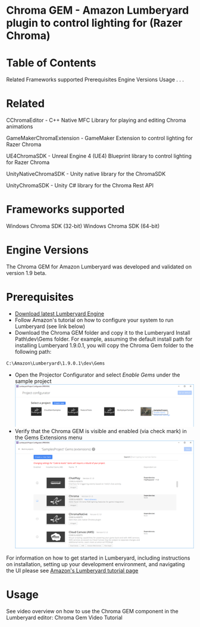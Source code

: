 # Chroma GEM - Amazon Lumberyard plugin to control lighting for (Razer Chroma)

# Table of Contents

Related
Frameworks supported
Prerequisites
Engine Versions
Usage
.
.
.

# Related

CChromaEditor - C++ Native MFC Library for playing and editing Chroma animations

GameMakerChromaExtension - GameMaker Extension to control lighting for Razer Chroma

UE4ChromaSDK - Unreal Engine 4 (UE4) Blueprint library to control lighting for Razer Chroma

UnityNativeChromaSDK - Unity native library for the ChromaSDK

UnityChromaSDK - Unity C# library for the Chroma Rest API


# Frameworks supported

Windows Chroma SDK (32-bit)
Windows Chroma SDK (64-bit)

# Engine Versions

The Chroma GEM for Amazon Lumberyard was developed and validated on version 1.9 beta. 

# Prerequisites
- [Download latest Lumberyard Engine][lmb-download] 
- Follow Amazon's tutorial on how to configure your system to run Lumberyard (see link below)
- Download the Chroma GEM folder and copy it to the Lumberyard Install Path\dev\Gems folder. For example, assuming the default install path for installing Lumberyard 1.9.0.1, you will copy the Chroma Gem folder to the following path:
```sh
C:\Amazon\Lumberyard\1.9.0.1\dev\Gems
```
- Open the Projector Configurator and select *Enable Gems* under the sample project
![](Images/ProjectConfig.png?raw=true)
- Verify that the Chroma GEM is visible and enabled (via check mark) in the Gems Extensions menu
![](Images/ProjectConfigChromaGem.png?raw=true)

For information on how to get started in Lumberyard, including instructions on installation, setting up your development environment, and navigating the UI please see [Amazon's Lumberyard tutorial page][lmbtut]



# Usage
See video overview on how to use the Chroma GEM component in the Lumberyard editor: Chroma Gem Video Tutorial 


[//]: #
[lmbtut]: https://gamedev.amazon.com/forums/tutorials
[lmb-download]: https://aws.amazon.com/lumberyard/downloads/
